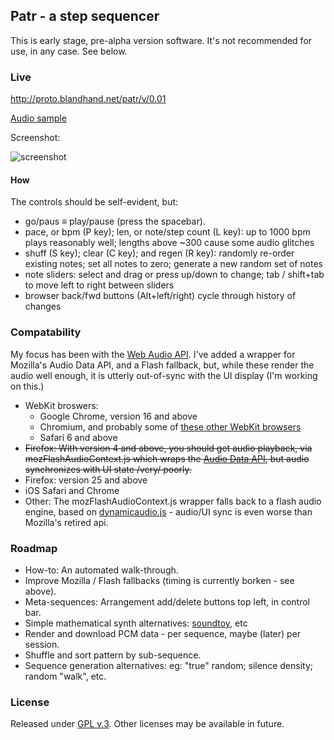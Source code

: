 ## Patr - a step sequencer

This is early stage, pre-alpha version software.  It's not recommended for use, in any case.  See below.

### Live

<http://proto.blandhand.net/patr/v/0.01>

[Audio sample](http://proto.blandhand.net/static/js/patr/media/aucap.html)

<!--
<audio controls>
    <source src="http://proto.blandhand.net/static/js/patr/media/aucap.wav">
    <source src="http://proto.blandhand.net/static/js/patr/media/aucap.ogg">
    <source src="http://proto.blandhand.net/static/js/patr/media/aucap.mp3">
</audio>
-->

Screenshot:

![screenshot](http://proto.blandhand.net/static/js/patr/media/screencap.png)

#### How

The controls should be self-evident, but:

* go/paus &equiv; play/pause (press the spacebar).
* pace, or bpm (P key); len, or note/step count (L key): up to 1000 bpm plays reasonably well; lengths above ~300 cause some audio glitches
* shuff (S key); clear (C key); and regen (R key): randomly re-order existing notes; set all notes to zero; generate a new random set of notes
* note sliders: select and drag or press up/down to change; tab / shift+tab to move left to right between sliders
* browser back/fwd buttons (Alt+left/right) cycle through history of changes

### Compatability
My focus has been with the [Web Audio API](https://dvcs.w3.org/hg/audio/raw-file/tip/webaudio/specification.html).  I've added a wrapper for Mozilla's Audio Data API, and a Flash fallback, but, while these render the audio well enough, it is utterly out-of-sync with the UI display (I'm working on this.)

* WebKit broswers: 
    * Google Chrome, version 16 and above
    * Chromium, and probably some of [these other WebKit browsers](http://en.wikipedia.org/wiki/List_of_web_browsers#WebKit-based)
    * Safari 6 and above
* <s>Firefox: With version 4 and above, you should get audio playback, via mozFlashAudioContext.js which wraps the [Audio Data API](https://wiki.mozilla.org/Audio_Data_API), but audio synchronizes with UI state /very/ poorly.</s>
* Firefox: version 25 and above
* iOS Safari and Chrome
* Other: The mozFlashAudioContext.js wrapper falls back to a flash audio engine, based on [dynamicaudio.js] - audio/UI sync is even worse than Mozilla's retired api.


### Roadmap
* How-to: An automated walk-through.
* Improve Mozilla / Flash fallbacks (timing is currently borken - see above).
* Meta-sequences: Arrangement add/delete buttons top left, in control bar.
* Simple mathematical synth alternatives: [soundtoy], etc
* Render and download PCM data - per sequence, maybe (later) per session.
* Shuffle and sort pattern by sub-sequence.
* Sequence generation alternatives: eg: "true" random; silence density; random "walk", etc.

### License
Released under [GPL v.3](http://www.gnu.org/licenses/gpl-3.0.txt).
Other licenses may be available in future.

<!--
### Attribs
1. [dynamicaudio.js]
2. [soundtoy]
3. [chipmusix]
-->

[dynamicaudio.js]: https://github.com/bfirsh/dynamicaudio.js/
[soundtoy]: http://www.iquilezles.org/apps/soundtoy/index.html
